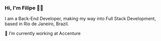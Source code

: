 ### Hi, I'm Filipe 👋🏾
I am a Back-End Developer, making my way into Full Stack Development, based in Rio de Janeiro, Brazil.

🔭 I’m currently working at Accenture <br>
